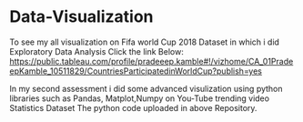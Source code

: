 # Data-Visualization
To see my all visualization on Fifa world Cup 2018 Dataset in which i did Exploratory Data Analysis Click the link Below:
https://public.tableau.com/profile/pradeeep.kamble#!/vizhome/CA_01PradeepKamble_10511829/CountriesParticipatedinWorldCup?publish=yes

In my second assessment i did some advanced visulization using python libraries such as Pandas, Matplot,Numpy on You-Tube trending video Statistics Dataset
The python code uploaded in above Repository.

